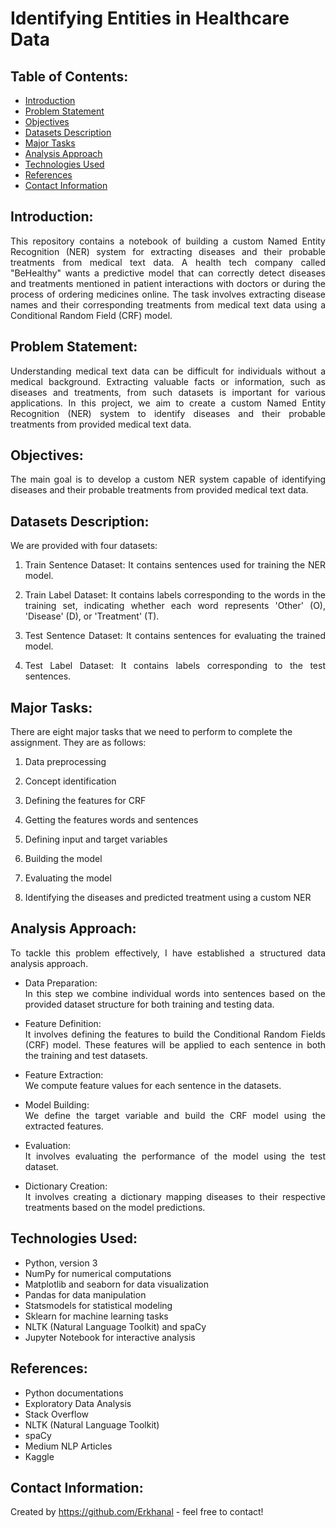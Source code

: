 # Identifying Entities in Healthcare Data

## Table of Contents:
* [Introduction](#introduction)
* [Problem Statement](#problem-statement)
* [Objectives](#objectives)
* [Datasets Description](#datasets-description)
* [Major Tasks](#major-tasks)
* [Analysis Approach](#analysis-approach) 
* [Technologies Used](#technologies-used)
* [References](#references)
* [Contact Information](#contact-information)

## Introduction:
<div align="justify">This repository contains a notebook of building a custom Named Entity Recognition (NER) system for extracting diseases and their probable treatments from medical text data. A health tech company called "BeHealthy" wants a predictive model that can correctly detect diseases and treatments mentioned in patient interactions with doctors or during the process of ordering medicines online. The task involves extracting disease names and their corresponding treatments from medical text data using a Conditional Random Field (CRF) model.</div>

## Problem Statement: 
<div align="justify">Understanding medical text data can be difficult for individuals without a medical background. Extracting valuable facts or information, such as diseases and treatments, from such datasets is important for various applications. In this project, we aim to create a custom Named Entity Recognition (NER) system to identify diseases and their probable treatments from provided medical text data.</div>

## Objectives: 
<div align="justify">The main goal is to develop a custom NER system capable of identifying diseases and their probable treatments from provided medical text data.</div>

## Datasets Description:  

<div align="justify">We are provided with four datasets:<br>

1. Train Sentence Dataset: It contains sentences used for training the NER model.<br>

2. Train Label Dataset: It contains labels corresponding to the words in the training set, indicating whether each word represents 'Other' (O), 'Disease' (D), or 'Treatment' (T).<br>

3. Test Sentence Dataset: It contains sentences for evaluating the trained model.<br>

4. Test Label Dataset: It contains labels corresponding to the test sentences.<br>
</div>


## Major Tasks:

There are eight major tasks that we need to perform to complete the assignment. They are as follows:<br>

1. Data preprocessing<br>

2. Concept identification<br>

3. Defining the features for CRF<br>

4. Getting the features words and sentences<br>

5. Defining input and target variables<br>

6. Building the model<br>

7. Evaluating the model<br>

8. Identifying the diseases and predicted treatment using a custom NER

## Analysis Approach:   
<div align="justify">To tackle this problem effectively, I have established a structured data analysis approach.<br>

- Data Preparation:<br> In this step we combine individual words into sentences based on the provided dataset structure for both training and testing data.

- Feature Definition:<br> It involves defining the features to build the Conditional Random Fields (CRF) model. These features will be applied to each sentence in both the training and test datasets.

- Feature Extraction:<br> We compute feature values for each sentence in the datasets.

- Model Building:<br>We define the target variable and build the CRF model using the extracted features.

- Evaluation: <br> It involves evaluating the performance of the model using the test dataset.

- Dictionary Creation: <br> It involves creating a dictionary mapping diseases to their respective treatments based on the model predictions.</div>

## Technologies Used:
- Python, version 3 
- NumPy for numerical computations
- Matplotlib and seaborn for data visualization
- Pandas for data manipulation
- Statsmodels for statistical modeling
- Sklearn for machine learning tasks
- NLTK (Natural Language Toolkit) and spaCy
- Jupyter Notebook for interactive analysis

## References:
- Python documentations
- Exploratory Data Analysis
- Stack Overflow
- NLTK (Natural Language Toolkit)
- spaCy 
- Medium NLP Articles 
- Kaggle


## Contact Information:
Created by https://github.com/Erkhanal - feel free to contact!
